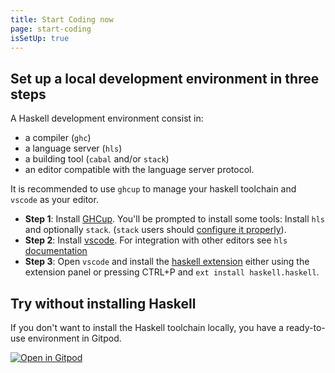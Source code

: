 ```yaml
---
title: Start Coding now
page: start-coding
isSetUp: true
---
```


## Set up a local development environment in three steps

A Haskell development environment consist in:

- a compiler (`ghc`)
- a language server (`hls`)
- a building tool (`cabal` and/or `stack`)
- an editor compatible with the language server protocol.

It is recommended to use `ghcup` to manage your haskell toolchain and `vscode` as your editor.

- **Step 1**: Install [GHCup](https://www.haskell.org/ghcup/). You'll be prompted to install some tools: Install `hls` and optionally `stack`. (`stack` users should [configure it properly](https://docs.haskellstack.org/en/stable/Stack_and_VS_Code/#workaround-1)).
- **Step 2**: Install [vscode](https://code.visualstudio.com/). For integration with other editors see `hls` [documentation](https://haskell-language-server.readthedocs.io/en/latest/configuration.html#configuring-your-editor)
- **Step 3**: Open `vscode` and install the [haskell extension](https://marketplace.visualstudio.com/items?itemName=haskell.haskell) either using the extension panel or pressing CTRL+P and `ext install haskell.haskell`.

## Try without installing Haskell

If you don't want to install the Haskell toolchain locally, you have a ready-to-use environment in Gitpod.

[![Open in Gitpod](https://gitpod.io/button/open-in-gitpod.svg)](https://gitpod.io/#https://github.com/gitpod-io/template-haskell)
